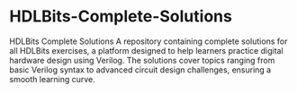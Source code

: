# HDLBits-Complete-Solutions
HDLBits Complete Solutions A repository containing complete solutions for all HDLBits exercises, a platform designed to help learners practice digital hardware design using Verilog. The solutions cover topics ranging from basic Verilog syntax to advanced circuit design challenges, ensuring a smooth learning curve.
